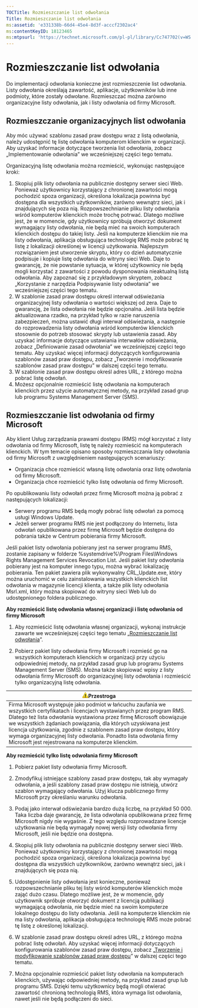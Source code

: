 ```yaml
---
TOCTitle: Rozmieszczanie list odwołania
Title: Rozmieszczanie list odwołania
ms:assetid: 'e331338b-66d4-45e4-8d3f-acccf2302ac4'
ms:contentKeyID: 18123465
ms:mtpsurl: 'https://technet.microsoft.com/pl-pl/library/Cc747702(v=WS.10)'
---
```


Rozmieszczanie list odwołania
=============================

Do implementacji odwołania konieczne jest rozmieszczenie list odwołania. Listy odwołania określają zawartość, aplikacje, użytkowników lub inne podmioty, które zostały odwołane. Rozmieszczać można zarówno organizacyjne listy odwołania, jak i listy odwołania od firmy Microsoft.

Rozmieszczanie organizacyjnych list odwołania
---------------------------------------------

Aby móc używać szablonu zasad praw dostępu wraz z listą odwołania, należy udostępnić tę listę odwołania komputerom klienckim w organizacji. Aby uzyskać informacje dotyczące tworzenia list odwołania, zobacz „Implementowanie odwołania” we wcześniejszej części tego tematu.

Organizacyjną listę odwołania można rozmieścić, wykonując następujące kroki:

1.  Skopiuj plik listy odwołania na publicznie dostępny serwer sieci Web. Ponieważ użytkownicy korzystający z chronionej zawartości mogą pochodzić spoza organizacji, określona lokalizacja powinna być dostępna dla wszystkich użytkowników, zarówno wewnątrz sieci, jak i znajdujących się poza nią.
    Rozpowszechnianie pliku listy odwołania wśród komputerów klienckich może trochę potrwać. Dlatego możliwe jest, że w momencie, gdy użytkownicy spróbują otworzyć dokument wymagający listy odwołania, nie będą mieć na swoich komputerach klienckich dostępu do takiej listy. Jeśli na komputerze klienckim nie ma listy odwołania, aplikacja obsługująca technologię RMS może pobrać tę listę z lokalizacji określonej w licencji użytkowania.
    Najlepszym rozwiązaniem jest utworzenie skryptu, który co dzień automatycznie podpisuje i kopiuje listę odwołania do witryny sieci Web. Daje to gwarancję, że nie powstanie sytuacja, w której użytkownicy nie będą mogli korzystać z zawartości z powodu dysponowania nieaktualną listą odwołania. Aby zapoznać się z przykładowym skryptem, zobacz „Korzystanie z narzędzia Podpisywanie listy odwołania” we wcześniejszej części tego tematu.
2.  W szablonie zasad praw dostępu określ interwał odświeżania organizacyjnej listy odwołania o wartości większej od zera. Daje to gwarancję, że lista odwołania nie będzie opcjonalna. Jeśli lista będzie aktualizowana rzadko, na przykład tylko w razie naruszenia zabezpieczeń, można ustawić długi interwał odświeżania, a następnie do rozprowadzenia listy odwołania wśród komputerów klienckich stosownie do potrzeb stosować skrypty lub ustawienia zasad. Aby uzyskać informacje dotyczące ustawiania interwałów odświeżania, zobacz „Definiowanie zasad odwołania” we wcześniejszej części tego tematu. Aby uzyskać więcej informacji dotyczących konfigurowania szablonów zasad praw dostępu, zobacz „Tworzenie i modyfikowanie szablonów zasad praw dostępu” w dalszej części tego tematu.
3.  W szablonie zasad praw dostępu określ adres URL, z którego można pobrać listę odwołań.
4.  Możesz opcjonalnie rozmieścić listę odwołania na komputerach klienckich przez użycie automatycznej metody, na przykład zasad grup lub programu Systems Management Server (SMS).

Rozmieszczanie list odwołania od firmy Microsoft
------------------------------------------------

Aby klient Usług zarządzania prawami dostępu (RMS) mógł korzystać z listy odwołania od firmy Microsoft, listę tę należy rozmieścić na komputerach klienckich. W tym temacie opisano sposoby rozmieszczania listy odwołania od firmy Microsoft z uwzględnieniem następujących scenariuszy:

-   Organizacja chce rozmieścić własną listę odwołania oraz listę odwołania od firmy Microsoft.
-   Organizacja chce rozmieścić tylko listę odwołania od firmy Microsoft.

Po opublikowaniu listy odwołań przez firmę Microsoft można ją pobrać z następujących lokalizacji:

-   Serwery programu RMS będą mogły pobrać listę odwołań za pomocą usługi Windows Update.
-   Jeżeli serwer programu RMS nie jest podłączony do Internetu, lista odwołań opublikowana przez firmę Microsoft będzie dostępna do pobrania także w Centrum pobierania firmy Microsoft.

Jeśli pakiet listy odwołania pobierany jest na serwer programu RMS, zostanie zapisany w folderze %systemdrive%\\Program Files\\Windows Rights Management Services Revocation List. Jeśli pakiet listy odwołania pobierany jest na komputer innego typu, można wybrać lokalizację pobierania. Ten pakiet zawiera plik wykonywalny CRL\_Update.exe, który można uruchomić w celu zainstalowania wszystkich klienckich list odwołania w magazynie licencji klienta, a także plik listy odwołania Msrl.xml, który można skopiować do witryny sieci Web lub do udostępnionego foldera publicznego.

**Aby rozmieścić listę odwołania własnej organizacji i listę odwołania od firmy Microsoft**
1.  Aby rozmieścić listę odwołania własnej organizacji, wykonaj instrukcje zawarte we wcześniejszej części tego tematu „[Rozmieszczanie list odwołania](https://technet.microsoft.com/e331338b-66d4-45e4-8d3f-acccf2302ac4)”.

2.  Pobierz pakiet listy odwołania firmy Microsoft i rozmieść go na wszystkich komputerach klienckich w organizacji przy użyciu odpowiedniej metody, na przykład zasad grup lub programu Systems Management Server (SMS). Można także skopiować wpisy z listy odwołania firmy Microsoft do organizacyjnej listy odwołania i rozmieścić tylko organizacyjną listę odwołania.

| ![](images/Cc747702.Caution(WS.10).gif)Przestroga                                                                                                                                                                                                                                                                                                                                                                                            |
|---------------------------------------------------------------------------------------------------------------------------------------------------------------------------------------------------------------------------------------------------------------------------------------------------------------------------------------------------------------------------------------------------------------------------------------------------------------------------|
| Firma Microsoft występuje jako podmiot w łańcuchu zaufania we wszystkich certyfikatach i licencjach wystawianych przez program RMS. Dlatego też lista odwołania wystawiona przez firmę Microsoft obowiązuje we wszystkich żądaniach powiązania, dla których uzyskiwana jest licencja użytkowania, zgodnie z szablonem zasad praw dostępu, który wymaga organizacyjnej listy odwołania. Ponadto lista odwołania firmy Microsoft jest rejestrowana na komputerze klienckim. |

**Aby rozmieścić tylko listę odwołania firmy Microsoft**
1.  Pobierz pakiet listy odwołania firmy Microsoft.

2.  Zmodyfikuj istniejące szablony zasad praw dostępu, tak aby wymagały odwołania, a jeśli szablony zasad praw dostępu nie istnieją, utwórz szablon wymagający odwołania. Użyj klucza publicznego firmy Microsoft przy określaniu warunku odwołania.

3.  Podaj jako interwał odświeżania bardzo dużą liczbę, na przykład 50 000. Taka liczba daje gwarancję, że lista odwołania opublikowana przez firmę Microsoft nigdy nie wygaśnie. Z tego względu rozprowadzane licencje użytkowania nie będą wymagały nowej wersji listy odwołania firmy Microsoft, jeśli nie będzie ona dostępna.

4.  Skopiuj plik listy odwołania na publicznie dostępny serwer sieci Web. Ponieważ użytkownicy korzystający z chronionej zawartości mogą pochodzić spoza organizacji, określona lokalizacja powinna być dostępna dla wszystkich użytkowników, zarówno wewnątrz sieci, jak i znajdujących się poza nią.

5.  Udostępnienie listy odwołania jest konieczne, ponieważ rozpowszechnianie pliku tej listy wśród komputerów klienckich może zająć dużo czasu. Dlatego możliwe jest, że w momencie, gdy użytkownik spróbuje otworzyć dokument z licencją publikacji wymagającą odwołania, nie będzie mieć na swoim komputerze lokalnego dostępu do listy odwołania. Jeśli na komputerze klienckim nie ma listy odwołania, aplikacja obsługująca technologię RMS może pobrać tę listę z określonej lokalizacji.

6.  W szablonie zasad praw dostępu określ adres URL, z którego można pobrać listę odwołań. Aby uzyskać więcej informacji dotyczących konfigurowania szablonów zasad praw dostępu, zobacz „[Tworzenie i modyfikowanie szablonów zasad praw dostępu](https://technet.microsoft.com/6014176f-ef71-4d29-b3e3-da129c18563d)” w dalszej części tego tematu.

7.  Można opcjonalnie rozmieścić pakiet listy odwołania na komputerach klienckich, używając odpowiedniej metody, na przykład zasad grup lub programu SMS. Dzięki temu użytkownicy będą mogli otwierać zawartość chronioną technologią RMS, która wymaga list odwołania, nawet jeśli nie będą podłączeni do sieci.
